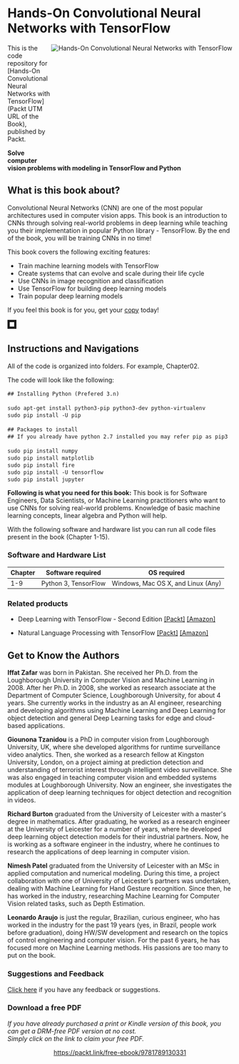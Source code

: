


# Hands-On Convolutional Neural Networks with TensorFlow

<a href="https://www.packtpub.com/big-data-and-business-intelligence/hands-convolutional-neural-networks-tensorflow?utm_source=github&utm_medium=repository&utm_campaign=978-1-78913-033-1"><img src="https://d255esdrn735hr.cloudfront.net/sites/default/files/imagecache/ppv4_main_book_cover/B10494_cover_new.png" alt="Hands-On Convolutional Neural Networks with TensorFlow" height="256px" align="right"></a>

This is the code repository for [Hands-On Convolutional Neural Networks with TensorFlow](Packt UTM URL of the Book), published by Packt.

**Solve computer vision problems with modeling in TensorFlow and Python**

## What is this book about?
Convolutional Neural Networks (CNN) are one of the most popular architectures used in computer vision apps. This book is an introduction to CNNs through solving real-world problems in deep learning while teaching you their implementation in popular Python library - TensorFlow. By the end of the book, you will be training CNNs in no time!

This book covers the following exciting features: 
* Train machine learning models with TensorFlow
* Create systems that can evolve and scale during their life cycle
* Use CNNs in image recognition and classification
* Use TensorFlow for building deep learning models 
* Train popular deep learning models

If you feel this book is for you, get your [copy](https://www.amazon.com/dp/1789130336) today!

<a href="https://www.packtpub.com/?utm_source=github&utm_medium=banner&utm_campaign=GitHubBanner"><img src="https://raw.githubusercontent.com/PacktPublishing/GitHub/master/GitHub.png" 
alt="https://www.packtpub.com/" border="5" /></a>


## Instructions and Navigations
All of the code is organized into folders. For example, Chapter02.

The code will look like the following:
```
## Installing Python (Prefered 3.n)

sudo apt-get install python3-pip python3-dev python-virtualenv
sudo pip install -U pip

## Packages to install
## If you already have python 2.7 installed you may refer pip as pip3

sudo pip install numpy
sudo pip install matplotlib
sudo pip install fire
sudo pip install -U tensorflow
sudo pip install jupyter
```

**Following is what you need for this book:**
	This book is for Software Engineers, Data Scientists, or Machine Learning practitioners who want to use CNNs for solving real-world problems. Knowledge of basic machine learning concepts, linear algebra and Python will help.

With the following software and hardware list you can run all code files present in the book (Chapter 1-15).

### Software and Hardware List

| Chapter  | Software required                   | OS required                        |
| -------- | ------------------------------------| -----------------------------------|
| 1-9      | Python 3, TensorFlow                | Windows, Mac OS X, and Linux (Any) |





### Related products 
* Deep Learning with TensorFlow - Second Edition [[Packt]](https://www.packtpub.com/big-data-and-business-intelligence/deep-learning-tensorflow-second-edition?utm_source=github&utm_medium=repository&utm_campaign=9781788831109) [[Amazon]](https://www.amazon.com/dp/1788831101)

* Natural Language Processing with TensorFlow [[Packt]](https://www.packtpub.com/application-development/natural-language-processing-tensorflow?utm_source=github&utm_medium=repository&utm_campaign=9781788478311) [[Amazon]](https://www.amazon.com/dp/1788478312)

## Get to Know the Authors
**Iffat Zafar**
was born in Pakistan. She received her Ph.D. from the Loughborough University in Computer Vision and Machine Learning in 2008. After her Ph.D. in 2008, she worked as research associate at the Department of Computer Science, Loughborough University, for about 4 years. She currently works in the industry as an AI engineer, researching and developing algorithms using Machine Learning and Deep Learning for object detection and general Deep Learning tasks for edge and cloud-based applications.

**Giounona Tzanidou**
is a PhD in computer vision from Loughborough University, UK, where she developed algorithms for runtime surveillance video analytics. Then, she worked as a research fellow at Kingston University, London, on a project aiming at prediction detection and understanding of terrorist interest through intelligent video surveillance. She was also engaged in teaching computer vision and embedded systems modules at Loughborough University. Now an engineer, she investigates the application of deep learning techniques for object detection and recognition in videos.

**Richard Burton**
graduated from the University of Leicester with a master's degree in mathematics. After graduating, he worked as a research engineer at the University of Leicester for a number of years, where he developed deep learning object detection models for their industrial partners. Now, he is working as a software engineer in the industry, where he continues to research the applications of deep learning in computer vision.

**Nimesh Patel**
graduated from the University of Leicester with an MSc in applied computation and numerical modeling. During this time, a project collaboration with one of University of Leicester’s partners was undertaken, dealing with Machine Learning for Hand Gesture recognition. Since then, he has worked in the industry, researching Machine Learning for Computer Vision related tasks, such as Depth Estimation.

**Leonardo Araujo**
is just the regular, Brazilian, curious engineer, who has worked in the industry for the past 19 years (yes, in Brazil, people work before graduation), doing HW/SW development and research on the topics of control engineering and computer vision. For the past 6 years, he has focused more on Machine Learning methods. His passions are too many to put on the book.


### Suggestions and Feedback
[Click here](https://docs.google.com/forms/d/e/1FAIpQLSdy7dATC6QmEL81FIUuymZ0Wy9vH1jHkvpY57OiMeKGqib_Ow/viewform) if you have any feedback or suggestions.
### Download a free PDF

 <i>If you have already purchased a print or Kindle version of this book, you can get a DRM-free PDF version at no cost.<br>Simply click on the link to claim your free PDF.</i>
<p align="center"> <a href="https://packt.link/free-ebook/9781789130331">https://packt.link/free-ebook/9781789130331 </a> </p>